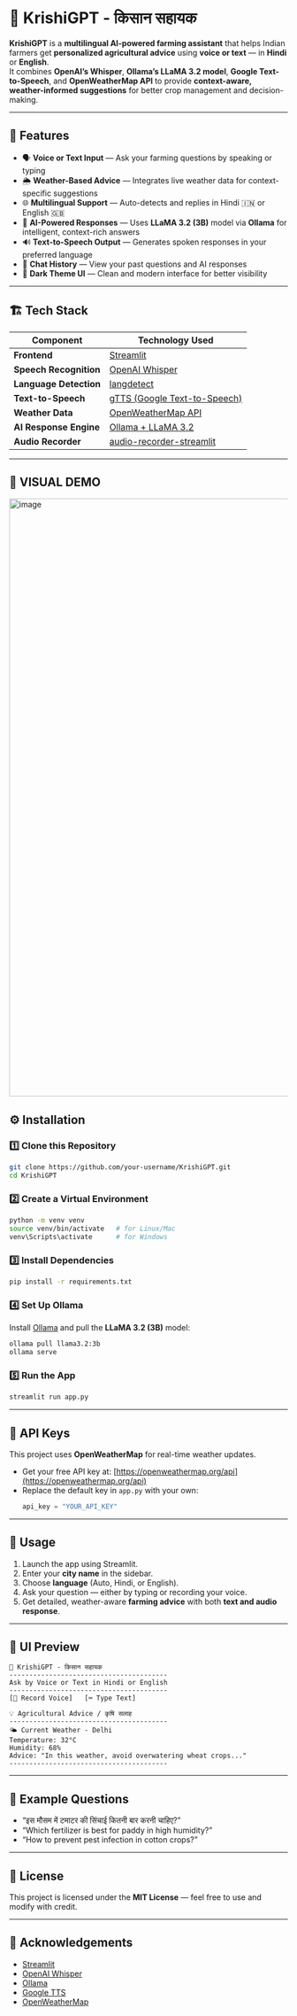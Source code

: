 # 🌾 KrishiGPT - किसान सहायक

**KrishiGPT** is a **multilingual AI-powered farming assistant** that helps Indian farmers get **personalized agricultural advice** using **voice or text** — in **Hindi** or **English**.  
It combines **OpenAI’s Whisper**, **Ollama’s LLaMA 3.2 model**, **Google Text-to-Speech**, and **OpenWeatherMap API** to provide **context-aware, weather-informed suggestions** for better crop management and decision-making.

---

## 🚀 Features

- 🗣️ **Voice or Text Input** — Ask your farming questions by speaking or typing   
- 🌦️ **Weather-Based Advice** — Integrates live weather data for context-specific suggestions  
- 🌐 **Multilingual Support** — Auto-detects and replies in Hindi 🇮🇳 or English 🇬🇧  
- 🧠 **AI-Powered Responses** — Uses **LLaMA 3.2 (3B)** model via **Ollama** for intelligent, context-rich answers  
- 🔊 **Text-to-Speech Output** — Generates spoken responses in your preferred language  
- 💬 **Chat History** — View your past questions and AI responses  
- 🌙 **Dark Theme UI** — Clean and modern interface for better visibility  

---

## 🏗️ Tech Stack

| Component | Technology Used |
|------------|----------------|
| **Frontend** | [Streamlit](https://streamlit.io/) |
| **Speech Recognition** | [OpenAI Whisper](https://github.com/openai/whisper) |
| **Language Detection** | [langdetect](https://pypi.org/project/langdetect/) |
| **Text-to-Speech** | [gTTS (Google Text-to-Speech)](https://pypi.org/project/gTTS/) |
| **Weather Data** | [OpenWeatherMap API](https://openweathermap.org/api) |
| **AI Response Engine** | [Ollama + LLaMA 3.2](https://ollama.com/library/llama3.2) |
| **Audio Recorder** | [audio-recorder-streamlit](https://pypi.org/project/audio-recorder-streamlit/) |

---

## 🌿 VISUAL DEMO
<img width="1920" height="1080" alt="image" src="https://github.com/user-attachments/assets/efb52f24-ea0e-4cea-9434-48c62f633322" />



## ⚙️ Installation

### 1️⃣ Clone this Repository
```bash
git clone https://github.com/your-username/KrishiGPT.git
cd KrishiGPT
```

### 2️⃣ Create a Virtual Environment
```bash
python -m venv venv
source venv/bin/activate   # for Linux/Mac
venv\Scripts\activate      # for Windows
```

### 3️⃣ Install Dependencies
```bash
pip install -r requirements.txt
```

### 4️⃣ Set Up Ollama
Install [Ollama](https://ollama.com/download) and pull the **LLaMA 3.2 (3B)** model:
```bash
ollama pull llama3.2:3b
ollama serve
```

### 5️⃣ Run the App
```bash
streamlit run app.py
```

---

## 🔑 API Keys

This project uses **OpenWeatherMap** for real-time weather updates.

- Get your free API key at: [https://openweathermap.org/api](https://openweathermap.org/api)
- Replace the default key in `app.py` with your own:
  ```python
  api_key = "YOUR_API_KEY"
  ```

---

## 🧩 Usage

1. Launch the app using Streamlit.  
2. Enter your **city name** in the sidebar.  
3. Choose **language** (Auto, Hindi, or English).  
4. Ask your question — either by typing or recording your voice.  
5. Get detailed, weather-aware **farming advice** with both **text and audio response**.  

---

## 📸 UI Preview

```
🌾 KrishiGPT - किसान सहायक
----------------------------------------
Ask by Voice or Text in Hindi or English
----------------------------------------
[🎤 Record Voice]   [⌨️ Type Text]

💡 Agricultural Advice / कृषि सलाह
----------------------------------------
🌤️ Current Weather - Delhi
Temperature: 32°C
Humidity: 68%
Advice: "In this weather, avoid overwatering wheat crops..."
----------------------------------------
```

---

## 🧠 Example Questions

- “इस मौसम में टमाटर की सिंचाई कितनी बार करनी चाहिए?”
- “Which fertilizer is best for paddy in high humidity?”
- “How to prevent pest infection in cotton crops?”

---

## 📜 License

This project is licensed under the **MIT License** — feel free to use and modify with credit.

---

## 💚 Acknowledgements

- [Streamlit](https://streamlit.io/)
- [OpenAI Whisper](https://github.com/openai/whisper)
- [Ollama](https://ollama.com)
- [Google TTS](https://pypi.org/project/gTTS/)
- [OpenWeatherMap](https://openweathermap.org/api)
